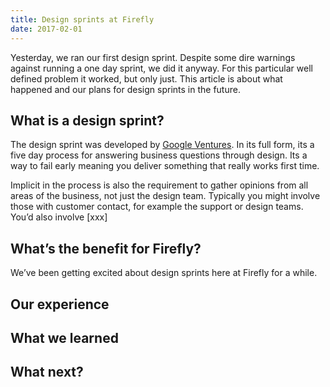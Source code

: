 ```yaml
---
title: Design sprints at Firefly
date: 2017-02-01
---
```


Yesterday, we ran our first design sprint. Despite some dire warnings against running a one day sprint, we did it anyway. For this particular well defined problem it worked, but only just. This article is about what happened and our plans for design sprints in the future.

## What is a design sprint?

The design sprint was developed by [Google Ventures](http://www.gv.com/sprint/). In its full form, its a five day process for answering business questions through design. Its a way to fail early meaning you deliver something that really works  first time.

Implicit in the process is also the requirement to gather opinions from all areas of the business, not just the design team. Typically you might involve those with customer contact, for example the support or design teams. You’d also involve [xxx] 



## What’s the benefit for Firefly?

We’ve been getting excited about design sprints here at Firefly for a while. 

## Our experience

## What we learned

## What next?